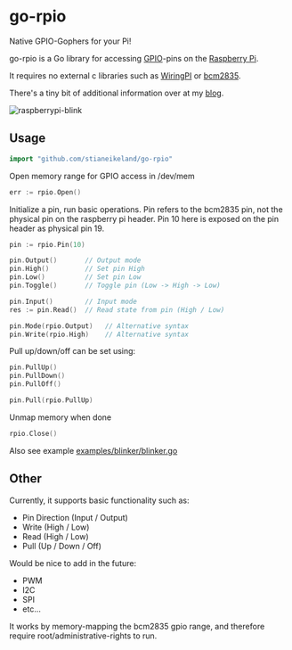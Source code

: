 go-rpio
=======

Native GPIO-Gophers for your Pi!

go-rpio is a Go library for accessing [GPIO](http://elinux.org/Rpi_Low-level_peripherals)-pins
on the [Raspberry Pi](https://en.wikipedia.org/wiki/Raspberry_Pi).

It requires no external c libraries such as
[WiringPI](https://projects.drogon.net/raspberry-pi/wiringpi/) or [bcm2835](http://www.open.com.au/mikem/bcm2835).

There's a tiny bit of additional information over at my [blog](https://blog.eikeland.se/2013/07/30/go-gpio-library-for-raspberry-pi/).

![raspberrypi-blink](http://stianeikeland.files.wordpress.com/2013/07/animated.gif)

## Usage ##

```go
import "github.com/stianeikeland/go-rpio"
```

Open memory range for GPIO access in /dev/mem

```go
err := rpio.Open()
```

Initialize a pin, run basic operations.
Pin refers to the bcm2835 pin, not the physical pin on the raspberry pi header. Pin 10 here is exposed on the pin header as physical pin 19.

```go
pin := rpio.Pin(10)

pin.Output()       // Output mode
pin.High()         // Set pin High
pin.Low()          // Set pin Low
pin.Toggle()       // Toggle pin (Low -> High -> Low)

pin.Input()        // Input mode
res := pin.Read()  // Read state from pin (High / Low)

pin.Mode(rpio.Output)   // Alternative syntax
pin.Write(rpio.High)    // Alternative syntax
```

Pull up/down/off can be set using:

```go
pin.PullUp()
pin.PullDown()
pin.PullOff()

pin.Pull(rpio.PullUp)
```

Unmap memory when done

```go
rpio.Close()
```

Also see example [examples/blinker/blinker.go](examples/blinker/blinker.go)

## Other ##

Currently, it supports basic functionality such as:
- Pin Direction (Input / Output)
- Write (High / Low)
- Read (High / Low)
- Pull (Up / Down / Off)

Would be nice to add in the future:
- PWM
- I2C
- SPI
- etc...

It works by memory-mapping the bcm2835 gpio range, and therefore require root/administrative-rights to run.
